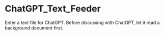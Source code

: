 # ChatGPT_Text_Feeder

Enter a text file for ChatGPT. Before discussing with ChatGPT, let it read a background document first.
